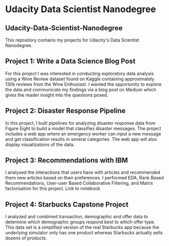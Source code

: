 # Udacity Data Scientist Nanodegree

## Udacity-Data-Scientist-Nanodegree
This repository contains my projects for Udacity's Data Scientist Nanodegree.

## Project 1: Write a Data Science Blog Post
For this project I was interested in conducting exploratory data analysis using a Wine Review dataset found on Kaggle containing approximately 130k reviews from the Wine Enthusiast. I wanted the opportunity to explore the data and communicate my findings via a blog post on Medium which gives the reader insight into the questions posed.

## Project 2: Disaster Response Pipeline
In this project, I built pipelines for analyzing disaster response data from Figure Eight to build a model that classifies disaster messages. The project includes a web app where an emergency worker can input a new message and get classification results in several categories. The web app will also display visualizations of the data.

## Project 3: Recommendations with IBM
I analysed the interactions that users have with articles and recommended them new articles based on their preferences. I performed EDA, Rank Based Recommendations, User-user Based Collaborative Filtering, and Matrix factorisation for this project.
Link to notebook

## Project 4: Starbucks Capstone Project
I analyzed and combined transaction, demographic and offer data to determine which demographic groups respond best to which offer type. This data set is a simplified version of the real Starbucks app because the underlying simulator only has one product whereas Starbucks actually sells dozens of products.
